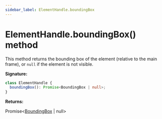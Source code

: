 ```yaml
---
sidebar_label: ElementHandle.boundingBox
---
```


# ElementHandle.boundingBox() method

This method returns the bounding box of the element (relative to the main frame), or `null` if the element is not visible.

**Signature:**

```typescript
class ElementHandle {
  boundingBox(): Promise<BoundingBox | null>;
}
```

**Returns:**

Promise&lt;[BoundingBox](./puppeteer.boundingbox.md) \| null&gt;
